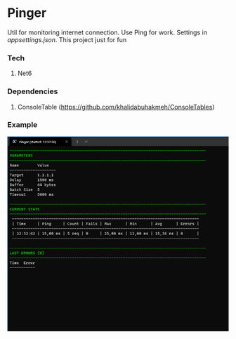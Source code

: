 # Pinger
Util for monitoring internet connection. Use Ping for work.
Settings in *appsettings.json*.
This project just for fun
### Tech
1. Net6
### Dependencies
1. ConsoleTable (https://github.com/khalidabuhakmeh/ConsoleTables)
### Example
![alt text](https://github.com/Dr1N/Pinger/blob/master/2022_02_23_22_32_32_52.png)
